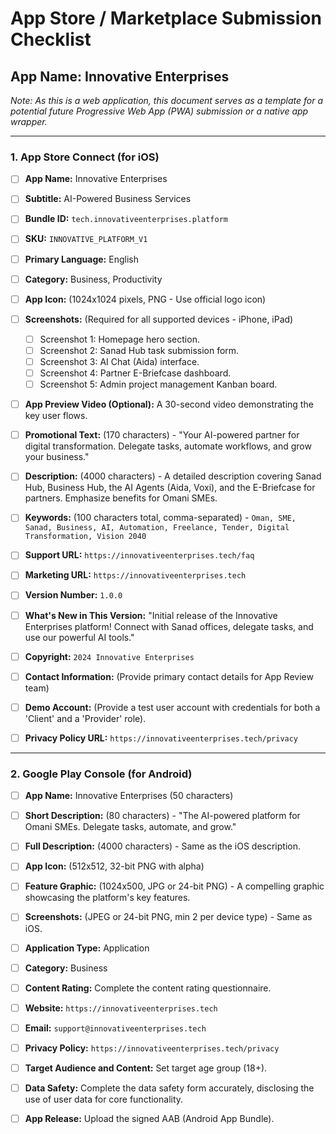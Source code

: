 # App Store / Marketplace Submission Checklist

## App Name: Innovative Enterprises

*Note: As this is a web application, this document serves as a template for a potential future Progressive Web App (PWA) submission or a native app wrapper.*

---

### 1. App Store Connect (for iOS)

- [ ] **App Name:** Innovative Enterprises
- [ ] **Subtitle:** AI-Powered Business Services
- [ ] **Bundle ID:** `tech.innovativeenterprises.platform`
- [ ] **SKU:** `INNOVATIVE_PLATFORM_V1`
- [ ] **Primary Language:** English
- [ ] **Category:** Business, Productivity

- [ ] **App Icon:** (1024x1024 pixels, PNG - Use official logo icon)
- [ ] **Screenshots:** (Required for all supported devices - iPhone, iPad)
  - [ ] Screenshot 1: Homepage hero section.
  - [ ] Screenshot 2: Sanad Hub task submission form.
  - [ ] Screenshot 3: AI Chat (Aida) interface.
  - [ ] Screenshot 4: Partner E-Briefcase dashboard.
  - [ ] Screenshot 5: Admin project management Kanban board.
- [ ] **App Preview Video (Optional):** A 30-second video demonstrating the key user flows.

- [ ] **Promotional Text:** (170 characters) - "Your AI-powered partner for digital transformation. Delegate tasks, automate workflows, and grow your business."
- [ ] **Description:** (4000 characters) - A detailed description covering Sanad Hub, Business Hub, the AI Agents (Aida, Voxi), and the E-Briefcase for partners. Emphasize benefits for Omani SMEs.
- [ ] **Keywords:** (100 characters total, comma-separated) - `Oman, SME, Sanad, Business, AI, Automation, Freelance, Tender, Digital Transformation, Vision 2040`
- [ ] **Support URL:** `https://innovativeenterprises.tech/faq`
- [ ] **Marketing URL:** `https://innovativeenterprises.tech`

- [ ] **Version Number:** `1.0.0`
- [ ] **What's New in This Version:** "Initial release of the Innovative Enterprises platform! Connect with Sanad offices, delegate tasks, and use our powerful AI tools."
- [ ] **Copyright:** `2024 Innovative Enterprises`
- [ ] **Contact Information:** (Provide primary contact details for App Review team)
- [ ] **Demo Account:** (Provide a test user account with credentials for both a 'Client' and a 'Provider' role).
- [ ] **Privacy Policy URL:** `https://innovativeenterprises.tech/privacy`

---

### 2. Google Play Console (for Android)

- [ ] **App Name:** Innovative Enterprises (50 characters)
- [ ] **Short Description:** (80 characters) - "The AI-powered platform for Omani SMEs. Delegate tasks, automate, and grow."
- [ ] **Full Description:** (4000 characters) - Same as the iOS description.

- [ ] **App Icon:** (512x512, 32-bit PNG with alpha)
- [ ] **Feature Graphic:** (1024x500, JPG or 24-bit PNG) - A compelling graphic showcasing the platform's key features.
- [ ] **Screenshots:** (JPEG or 24-bit PNG, min 2 per device type) - Same as iOS.

- [ ] **Application Type:** Application
- [ ] **Category:** Business
- [ ] **Content Rating:** Complete the content rating questionnaire.

- [ ] **Website:** `https://innovativeenterprises.tech`
- [ ] **Email:** `support@innovativeenterprises.tech`
- [ ] **Privacy Policy:** `https://innovativeenterprises.tech/privacy`

- [ ] **Target Audience and Content:** Set target age group (18+).
- [ ] **Data Safety:** Complete the data safety form accurately, disclosing the use of user data for core functionality.
- [ ] **App Release:** Upload the signed AAB (Android App Bundle).

    